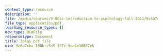 ```yaml
---
content_type: resource
description: ''
file: /media/courses/9-00sc-introduction-to-psychology-fall-2011/9c6b7cba180bc5d5187e9ca4e16052e5_SFPPw6sDHEI.pdf
file_type: application/pdf
learning_resource_types: []
ocw_type: OCWFile
resourcetype: Document
title: 3play pdf file
uid: 9c6b7cba-180b-c5d5-187e-9ca4e16052e5
---
```

